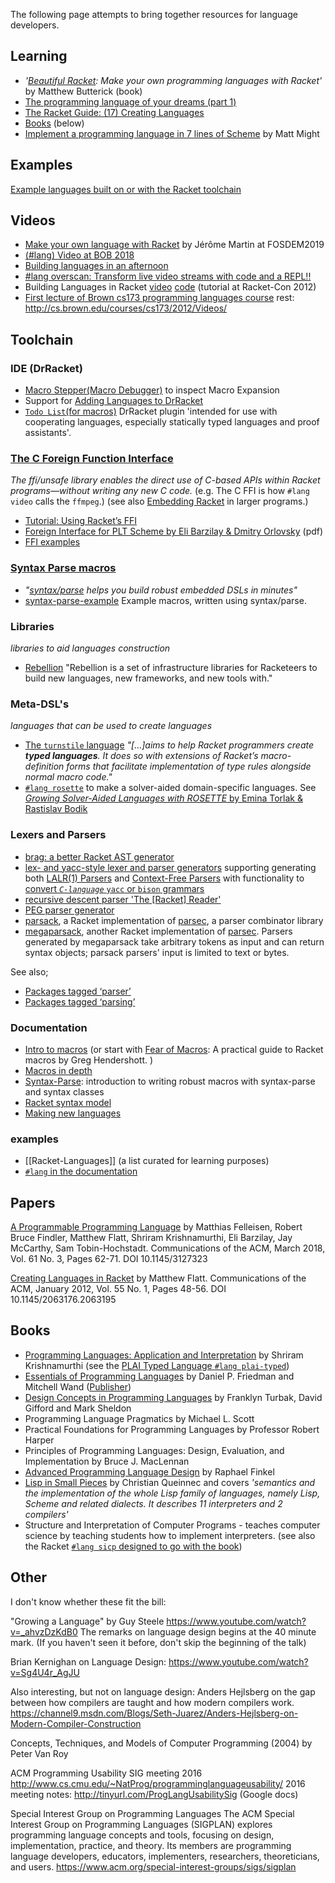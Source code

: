 The following page attempts to bring together resources for language developers.

## Learning 
* _'[Beautiful Racket](https://beautifulracket.com): Make your own programming languages with Racket'_ by Matthew But­t­er­ick (book)
* [The programming language of your dreams (part 1)](http://rilouw.eu/article/the-programming-language-of-your-dreams-part-1)
* [The Racket Guide: (17) Creating Languages](https://docs.racket-lang.org/guide/languages.html)
* [Books](#Books) (below)
* [Implement a programming language in 7 lines of Scheme](http://matt.might.net/articles/implementing-a-programming-language/) by Matt Might

## Examples
[Example languages built on or with the Racket toolchain](https://docs.google.com/spreadsheets/d/1K4IbX0OH8pz1qebG5lIaQynFIFAO2vqBA8EuCClRSSI)

## Videos
* [Make your own language with Racket](https://fosdem.org/2019/schedule/event/makeownlangracket/) by Jérôme Martin at FOSDEM2019
* [(#lang) Video at BOB 2018](https://lang.video/blog/2018/04/17/video-at-bob-2018/)
* [Building languages in an afternoon](https://youtu.be/TfehOLha-18)
* [#lang overscan: Transform live video streams with code and a REPL!!](https://youtu.be/2aOqaE6oByA)
* Building Languages in Racket  [video](https://youtu.be/y1rOWZkALto) [code](http://www.cs.utah.edu/plt/scratchy/)  (tutorial at Racket-Con 2012)
* [First lecture of Brown cs173 programming languages course](https://youtu.be/3N__tvmZrzc?t=2412) rest: <http://cs.brown.edu/courses/cs173/2012/Videos/>

## Toolchain   
### IDE (DrRacket)
  * [Macro Stepper(Macro Debugger)](https://docs.racket-lang.org/macro-debugger/index.html) to inspect Macro Expansion
  * Support for [Adding Languages to DrRacket](https://docs.racket-lang.org/tools/adding-languages.html#%28part._.Adding_.Arbitrary_.Languages_to_.Dr.Racket%29)
  * [`Todo List`(for macros)](https://docs.racket-lang.org/todo-list/index.html) DrRacket plugin 'intended for use with cooperating languages, especially statically typed languages and proof assistants'.
### [The C Foreign Function Interface](https://docs.racket-lang.org/foreign/index.html)  
_The ffi/unsafe library enables the direct use of C-based APIs within Racket programs—without writing any new C code._  (e.g. The C FFI is how `#lang video` calls the `ffmpeg`.) (see also [Embedding Racket](https://docs.racket-lang.org/inside/embedding.html) in larger programs.)
* [Tutorial: Using Racket’s FFI](http://prl.ccs.neu.edu/blog/2016/06/27/tutorial-using-racket-s-ffi/)
* [Foreign Interface for PLT Scheme by Eli Barzilay & Dmitry Orlovsky](https://www2.ccs.neu.edu/racket/pubs/scheme04-bo.pdf) (pdf)
* [FFI examples](https://github.com/dyoo/ffi-tutorial/tree/master/ffi/tutorial/examples)


### [Syntax Parse macros](https://docs.racket-lang.org/syntax/stxparse.html)  
* _"[syntax/parse](https://docs.racket-lang.org/syntax/stxparse.html) helps you build robust embedded DSLs in minutes"_
* [syntax-parse-example](https://github.com/bennn/syntax-parse-example) Example macros, written using syntax/parse.

### Libraries
_libraries to aid languages construction_ 
* [Rebellion](http://docs.racket-lang.org/rebellion@rebellion/index.html) "Rebellion is a set of infrastructure libraries for Racketeers to build new languages, new frameworks, and new tools with."

### Meta-DSL's 
_languages that can be used to create languages_ 
* [The `turnstile` language](https://docs.racket-lang.org/turnstile/) _"[...]aims to help Racket programmers create **typed languages**. It does so with extensions of Racket’s macro-definition forms that facilitate implementation of type rules alongside normal macro code."_ 
* [`#lang rosette`](https://docs.racket-lang.org/rosette-guide/ch_getting-started.html) to make a solver-aided domain-specific languages. See [_Growing Solver-Aided Languages with ROSETTE_ by Emina Torlak & Rastislav Bodik](https://homes.cs.washington.edu/~emina/pubs/rosette.onward13.pdf)

### Lexers and Parsers
  * [brag: a better Racket AST generator](https://docs.racket-lang.org/brag/)
  * [lex- and yacc-style lexer and parser generators](https://docs.racket-lang.org/br-parser-tools/index.html) supporting generating both [LALR(1) Parsers](https://docs.racket-lang.org/br-parser-tools/LALR_1__Parsers.html) and [Context-Free Parsers](https://docs.racket-lang.org/br-parser-tools/Context-Free_Parsers.html) with functionality to [convert _`C-language`_ `yacc` or `bison` grammars](https://docs.racket-lang.org/br-parser-tools/Converting_yacc_or_bison_Grammars.html)
  * [recursive descent parser 'The [Racket] Reader'](https://docs.racket-lang.org/reference/reader.html)
  * [PEG parser generator](https://docs.racket-lang.org/peg/index.html)
  * [parsack](https://docs.racket-lang.org/parsack/index.html), a Racket implementation of [parsec](https://pdfs.semanticscholar.org/11f3/5810d2b2353ad5a1d58b4843dcc1b1e3f84a.pdf), a parser combinator library
  * [megaparsack](https://docs.racket-lang.org/megaparsack/), another Racket implementation of [parsec](https://pdfs.semanticscholar.org/11f3/5810d2b2353ad5a1d58b4843dcc1b1e3f84a.pdf). Parsers generated by megaparsack take arbitrary tokens as input and can return syntax objects; parsack parsers' input is limited to text or bytes.

See also;
  * [Packages tagged ‘parser’](https://pkgd.racket-lang.org/pkgn/search?tags=parser)
  * [Packages tagged ‘parsing’](https://pkgd.racket-lang.org/pkgn/search?tags=parsing)


### Documentation
* [Intro to macros](https://docs.racket-lang.org/guide/macros.html)  (or start with [Fear of Macros](http://www.greghendershott.com/fear-of-macros/): A practical guide to Racket macros by Greg Hendershott.
)  
* [Macros in depth](https://docs.racket-lang.org/reference/Macros.html)  
* [Syntax-Parse](https://docs.racket-lang.org/syntax/stxparse.html): introduction to writing robust macros with syntax-parse and syntax classes
* [Racket syntax model](https://docs.racket-lang.org/reference/syntax-model.html)
* [Making new languages](https://docs.racket-lang.org/guide/hash-languages.html)

### examples

* [[Racket-Languages]] (a list curated for learning purposes)
* [`#lang` in the documentation](http://docs.racket-lang.org/search/index.html?q=H%3A) 
 
## Papers
[A Programmable Programming Language](https://cacm.acm.org/magazines/2018/3/225475-a-programmable-programming-language/fulltext) by Matthias Felleisen, Robert Bruce Findler, Matthew Flatt, Shriram Krishnamurthi, Eli Barzilay, Jay McCarthy, Sam Tobin-Hochstadt. Communications of the ACM, March 2018, Vol. 61 No. 3, Pages 62-71. DOI 10.1145/3127323

[Creating Languages in Racket](https://cacm.acm.org/magazines/2012/1/144809-creating-languages-in-racket/fulltext) by Matthew Flatt. Communications of the ACM, January 2012, Vol. 55 No. 1, Pages 48-56. DOI 10.1145/2063176.2063195

## Books

* [Programming Languages: Application and Interpretation](http://cs.brown.edu/courses/cs173/2012/book/) by Shriram Krishnamurthi (see the [PLAI Typed Language `#lang plai-typed`](https://docs.racket-lang.org/plai-typed/index.html))
* [Essentials of Programming Languages](http://www.eopl3.com) by Daniel P. Friedman and Mitchell Wand ([Publisher](https://mitpress.mit.edu/books/essentials-programming-languages-third-edition))
* [Design Concepts in Programming Languages](https://mitpress.mit.edu/books/design-concepts-programming-languages) by Franklyn Turbak, David Gifford and Mark Sheldon
* Programming Language Pragmatics by Michael L. Scott
* Practical Foundations for Programming Languages by Professor Robert Harper
* Principles of Programming Languages: Design, Evaluation, and Implementation by Bruce J. MacLennan
* [Advanced Programming Language Design](https://www.cs.uky.edu/~raphael/courses/CS655/Advanced_programming_language_design.pdf) by Raphael Finkel
* [Lisp in Small Pieces](https://pages.lip6.fr/Christian.Queinnec/WWW/LiSP.html) by Christian Queinnec and covers _'semantics and the implementation of the whole Lisp family of languages, namely Lisp, Scheme and related dialects. It describes 11 interpreters and 2 compilers'_
* Structure and Interpretation of Computer Programs - teaches computer science by teaching students how to implement interpreters. (see also the Racket [`#lang sicp` designed to go with the book](https://docs.racket-lang.org/sicp-manual/))

## Other

I don't know whether these fit the bill:

"Growing a Language" by Guy Steele
<https://www.youtube.com/watch?v=_ahvzDzKdB0>
The remarks on language design begins at the 40 minute mark.
(If you haven't seen it before, don't skip the beginning of the talk)

Brian Kernighan on Language Design:
<https://www.youtube.com/watch?v=Sg4U4r_AgJU>

Also interesting, but not on language design:
Anders Hejlsberg on the gap between how compilers are taught and how modern compilers work.
<https://channel9.msdn.com/Blogs/Seth-Juarez/Anders-Hejlsberg-on-Modern-Compiler-Construction>

Concepts, Techniques, and Models of Computer Programming (2004) by Peter Van Roy

ACM Programming Usability SIG meeting 2016
<http://www.cs.cmu.edu/~NatProg/programminglanguageusability/>
2016 meeting notes: <http://tinyurl.com/ProgLangUsabilitySig> (Google docs)

Special Interest Group on Programming Languages
The ACM Special Interest Group on Programming Languages (SIGPLAN) explores programming language concepts and tools, focusing on design, implementation, practice, and theory. Its members are programming language developers, educators, implementers, researchers, theoreticians, and users.
<https://www.acm.org/special-interest-groups/sigs/sigplan>
